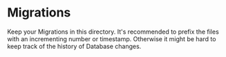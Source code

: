 # Migrations

Keep your Migrations in this directory. It's recommended to prefix the files with an incrementing number or timestamp. Otherwise it might be hard to keep track of the history of Database changes.
